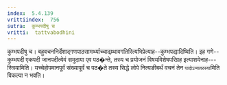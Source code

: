 ```yaml
---
index:  5.4.139
vrittiindex:  756
sutra:  कुम्भपदीषु च
vritti:  tattvabodhini 
---
```


कुम्भपदीषु च। बहुवचननिर्देशाद्गणपाठसामर्थ्याच्चाद्य्र्थावगतिरित्यभिप्रेत्याह--कुम्भपद्यादिष्विति। इह गणे--कुम्भपदी एकपदी जानपदीत्येवं समुदाया एव पठ�न्ते, तस्य च प्रयोजनं विषयविशेषपरिग्रह इत्याशयेनाह---स्त्रियामिति। यच्चेहोपमानपूर्वं संख्यापूर्वं च पठ�ते तस्य सिद्धे लोपे नित्यङीबर्थं वचनं तेन `पादोऽन्यतरस्या`मिति विकल्पा न भवति।

